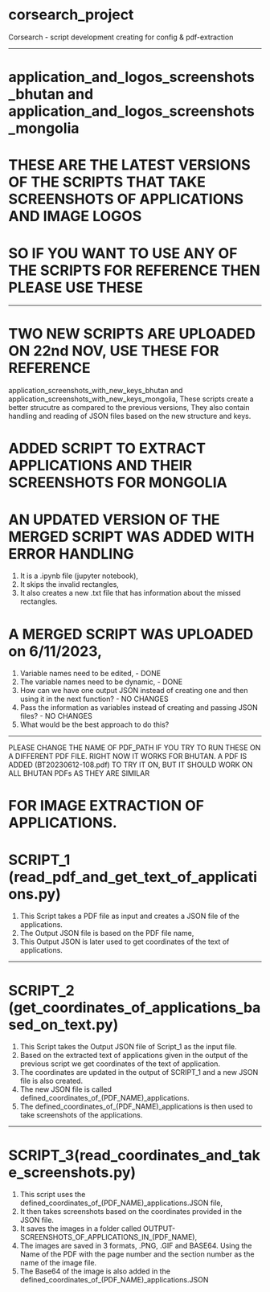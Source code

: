 # corsearch_project
Corsearch - script development creating for config &amp; pdf-extraction

-------------------------------------------------------------------------------------------------------------------
# application_and_logos_screenshots_bhutan and application_and_logos_screenshots_mongolia
# THESE ARE THE LATEST VERSIONS OF THE SCRIPTS THAT TAKE SCREENSHOTS OF APPLICATIONS AND IMAGE LOGOS
# SO IF YOU WANT TO USE ANY OF THE SCRIPTS FOR REFERENCE THEN PLEASE USE THESE





--------------------------------------------------------------------------------------------------------------------

# TWO NEW SCRIPTS ARE UPLOADED ON 22nd NOV, USE THESE FOR REFERENCE
application_screenshots_with_new_keys_bhutan and application_screenshots_with_new_keys_mongolia,
These scripts create a better strucutre as compared to the previous versions,
They also contain handling and reading of JSON files based on the new structure and keys.

# ADDED SCRIPT TO EXTRACT APPLICATIONS AND THEIR SCREENSHOTS FOR MONGOLIA

# AN UPDATED VERSION OF THE MERGED SCRIPT WAS ADDED WITH ERROR HANDLING
1. It is a .ipynb file (jupyter notebook),
2. It skips the invalid rectangles,
3. It also creates a new .txt file that has information about the missed rectangles.

# A MERGED SCRIPT WAS UPLOADED on 6/11/2023,
1. Variable names need to be edited, - DONE
2. The variable names need to be dynamic, - DONE
3. How can we have one output JSON instead of creating one and then using it in the next function? - NO CHANGES
4. Pass the information as variables instead of creating and passing JSON files? - NO CHANGES
5. What would be the best approach to do this?
-------------------------------------------------------------------------------




PLEASE CHANGE THE NAME OF PDF_PATH IF YOU TRY TO RUN THESE ON A DIFFERENT PDF FILE. 
RIGHT NOW IT WORKS FOR BHUTAN. 
A PDF IS ADDED (BT20230612-108.pdf) TO TRY IT ON, BUT IT SHOULD WORK ON ALL BHUTAN PDFs AS THEY ARE SIMILAR


# FOR IMAGE EXTRACTION OF APPLICATIONS.
# SCRIPT_1 (read_pdf_and_get_text_of_applications.py) 
1. This Script takes a PDF file as input and creates a JSON file of the applications.
2. The Output JSON file is based on the PDF file name,
3. This Output JSON is later used to get coordinates of the text of applications.

-------------------------------------------------------------------------------

# SCRIPT_2 (get_coordinates_of_applications_based_on_text.py)
1. This Script takes the Output JSON file of Script_1 as the input file.
2. Based on the extracted text of applications given in the output of the previous script we get coordinates of the text of application.
3. The coordinates are updated in the output of SCRIPT_1 and a new JSON file is also created.
4. The new JSON file is called defined_coordinates_of_(PDF_NAME)_applications.
5. The defined_coordinates_of_(PDF_NAME)_applications is then used to take screenshots of the applications.

-------------------------------------------------------------------------------

# SCRIPT_3(read_coordinates_and_take_screenshots.py) 
1. This script uses the defined_coordinates_of_(PDF_NAME)_applications.JSON file,
2. It then takes screenshots based on the coordinates provided in the JSON file.
3. It saves the images in a folder called OUTPUT-SCREENSHOTS_OF_APPLICATIONS_IN_(PDF_NAME),
4. The images are saved in 3 formats, .PNG, .GIF and BASE64. Using the Name of the PDF with the page number and the section number as the name of the image file.
5. The Base64 of the image is also added in the defined_coordinates_of_(PDF_NAME)_applications.JSON
